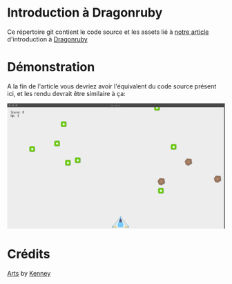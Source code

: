 # Introduction à Dragonruby

Ce répertoire git contient le code source et les assets lié à [notre article]()
d'introduction à [Dragonruby](https://dragonruby.itch.io/dragonruby-gtk)

# Démonstration

A la fin de l'article vous devriez avoir l'équivalent du code source présent ici,
et les rendu devrait être similaire à ça:

![Ttme Demo](metadata/dragonruby-demo.gif)

# Crédits

[Arts](https://opengameart.org/content/space-shooter-redux) by [Kenney](https://www.kenney.nl)
